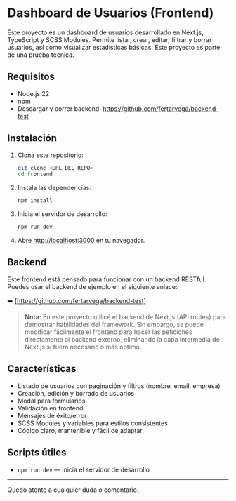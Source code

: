 # Dashboard de Usuarios (Frontend)

Este proyecto es un dashboard de usuarios desarrollado en Next.js, TypeScript y SCSS Modules. Permite listar, crear, editar, filtrar y borrar usuarios, así como visualizar estadísticas básicas. Este proyecto es parte de una prueba técnica.

## Requisitos

- Node.js 22
- npm
- Descargar y correr backend: https://github.com/fertarvega/backend-test

## Instalación

1. Clona este repositorio:

   ```bash
   git clone <URL_DEL_REPO>
   cd frontend
   ```

2. Instala las dependencias:

   ```bash
   npm install
   ```

3. Inicia el servidor de desarrollo:

   ```bash
   npm run dev
   ```

4. Abre [http://localhost:3000](http://localhost:3000) en tu navegador.

## Backend

Este frontend está pensado para funcionar con un backend RESTful. Puedes usar el backend de ejemplo en el siguiente enlace:

➡️ [https://github.com/fertarvega/backend-test]

> **Nota:** En este proyecto utilicé el backend de Next.js (API routes) para demostrar habilidades del framework. Sin embargo, se puede modificar fácilmente el frontend para hacer las peticiones directamente al backend externo, eliminando la capa intermedia de Next.js si fuera necesario o más optimo.

## Características

- Listado de usuarios con paginación y filtros (nombre, email, empresa)
- Creación, edición y borrado de usuarios
- Modal para formularios
- Validación en frontend
- Mensajes de éxito/error
- SCSS Modules y variables para estilos consistentes
- Código claro, mantenible y fácil de adaptar

## Scripts útiles

- `npm run dev` — Inicia el servidor de desarrollo

---

Quedo atento a cualquier duda o comentario.

